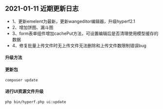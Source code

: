 



## 2021-01-11 近期更新日志
- 1、更新emelent为最新，更新wangeditor编辑器，升级hyperf2.1
- 2、增加饼图、漏斗图
- 3、form表单组件增加cachePut方法，可设置编辑后是否清理使用模型缓存的数据
- 4、修复批量上传文件时无上传文件无法删除和上传文件数限制错误bug
#### 升级方法
#### 更新包
    composer update 
#### 进行UI资源文件升级
    php bin/hyperf.php ui:update 